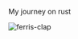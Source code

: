 My journey on rust




![ferris-clap](https://github.com/ryserk/aprendendo_rust/assets/85703424/af5e2abc-4d5e-4be1-86ca-bba12e679f6e)
